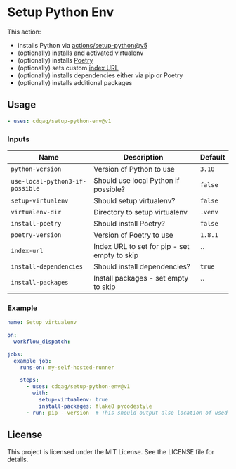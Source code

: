 # Setup Python Env

This action:

* installs Python via [actions/setup-python@v5](https://github.com/actions/setup-python)
* (optionally) installs and activated virtualenv
* (optionally) installs [Poetry](https://python-poetry.org/)
* (optionally) sets custom [index URL](https://pip.pypa.io/en/stable/cli/pip_install/#cmdoption-i)
* (optionally) installs dependencies either via pip or Poetry
* (optionally) installs additional packages

## Usage

```yaml
- uses: cdqag/setup-python-env@v1
```

### Inputs

| Name                            | Description                                            | Default    |
|---------------------------------|--------------------------------------------------------|------------|
| `python-version`                | Version of Python to use                               | `3.10`     |
| `use-local-python3-if-possible` | Should use local Python if possible?                   | `false`    |
| `setup-virtualenv`              | Should setup virtualenv?                               | `false`    |
| `virtualenv-dir`                | Directory to setup virtualenv                          | `.venv`    |
| `install-poetry`                | Should install Poetry?                                 | `false`    |
| `poetry-version`                | Version of Poetry to use                               | `1.8.1`    |
| `index-url`                     | Index URL to set for pip - set empty to skip           | ``         |
| `install-dependencies`          | Should install dependencies?                           | `true`     |
| `install-packages`              | Install packages - set empty to skip                   | ``         |

### Example

```yaml
name: Setup virtualenv

on:
  workflow_dispatch:

jobs:
  example_job:
    runs-on: my-self-hosted-runner

    steps:
      - uses: cdqag/setup-python-env@v1
        with:
          setup-virtualenv: true
          install-packages: flake8 pycodestyle
      - run: pip --version  # This should output also location of used pip (you should see path/.venv/bin/pip)

```

## License

This project is licensed under the MIT License. See the LICENSE file for details.
